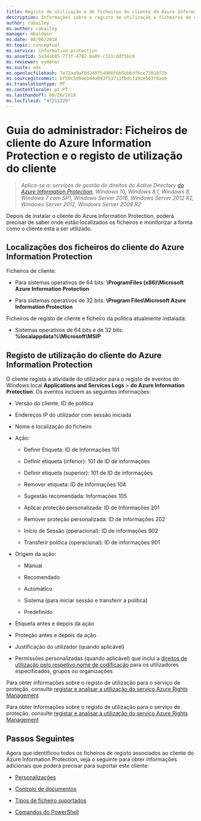 ```yaml
---
title: Registo de utilização e de ficheiros do cliente do Azure Information Protection
description: Informações sobre o registo de utilização e ficheiros do cliente do Azure Information Protection para Windows.
author: cabailey
ms.author: cabailey
manager: mbaldwin
ms.date: 08/06/2018
ms.topic: conceptual
ms.service: information-protection
ms.assetid: 5a34ab85-773f-4782-ba09-c321cddf5bc0
ms.reviewer: eymanor
ms.suite: ems
ms.openlocfilehash: 7e72aa9af0d248f54880f8b5bb6df0ce75018f2b
ms.sourcegitcommit: bf58c5d94eb44a043f53711fbdcf19ce503f8aab
ms.translationtype: MT
ms.contentlocale: pt-PT
ms.lasthandoff: 09/26/2018
ms.locfileid: "47211229"
---
```

# <a name="admin-guide-azure-information-protection-client-files-and-client-usage-logging"></a>Guia do administrador: Ficheiros de cliente do Azure Information Protection e o registo de utilização do cliente

>*Aplica-se a: serviços de gestão de direitos do Active Directory [do Azure Information Protection](https://azure.microsoft.com/pricing/details/information-protection), Windows 10, Windows 8.1, Windows 8, Windows 7 com SP1, Windows Server 2016, Windows Server 2012 R2, Windows Server 2012, Windows Server 2008 R2*

Depois de instalar o cliente do Azure Information Protection, poderá precisar de saber onde estão localizados os ficheiros e monitorizar a forma como o cliente está a ser utilizado.

## <a name="file-locations-for-the-azure-information-protection-client"></a>Localizações dos ficheiros do cliente do Azure Information Protection

Ficheiros de cliente:   

- Para sistemas operativos de 64 bits: **\ProgramFiles (x86)\Microsoft Azure Information Protection**

- Para sistemas operativos de 32 bits: **\Program Files\Microsoft Azure Information Protection**

Ficheiros de registo de cliente e ficheiro da política atualmente instalada:

- Sistemas operativos de 64 bits e de 32 bits: **%localappdata%\Microsoft\MSIP**

## <a name="usage-logging-for-the-azure-information-protection-client"></a>Registo de utilização do cliente do Azure Information Protection

O cliente regista a atividade do utilizador para o registo de eventos do Windows local **Applications and Services Logs** > **do Azure Information Protection**. Os eventos incluem as seguintes informações:

- Versão do cliente, ID de política

- Endereços IP do utilizador com sessão iniciada

- Nome e localização do ficheiro

- Ação:

    - Definir Etiqueta: ID de Informações 101
    
    - Definir etiqueta (inferior): 101 de ID de informações
    
    - Definir etiqueta (superior): 101 de ID de informações
    
    - Remover etiqueta: ID de Informações 104
   
    - Sugestão recomendada: Informações 105
    
    - Aplicar proteção personalizada: ID de Informações 201
    
    - Remover proteção personalizada: ID de Informações 202
    
    - Início de Sessão (operacional): ID de informações 902
    
    - Transferir política (operacional): ID de informações 901
    
- Origem da ação:
    
    - Manual 
    
    - Recomendado
    
    - Automático  
    
    - Sistema (para iniciar sessão e transferir a política)
    
    - Predefinido
    
- Etiqueta antes e depois da ação 
    
- Proteção antes e depois da ação
    
- Justificação do utilizador (quando aplicável)

- Permissões personalizadas (quando aplicável) que inclui a [direitos de utilização pelo respetivo nome de codificação](../configure-usage-rights.md#usage-rights-and-descriptions) para os utilizadores especificados, grupos ou organizações
    
Para obter informações sobre o registo de utilização para o serviço de proteção, consulte [registar e analisar a utilização do serviço Azure Rights Management](../log-analyze-usage.md)

Para obter informações sobre o registo de utilização para o serviço de proteção, consulte [registar e analisar a utilização do serviço Azure Rights Management](../log-analyze-usage.md)

## <a name="next-steps"></a>Passos Seguintes
Agora que identificou todos os ficheiros de registo associados ao cliente do Azure Information Protection, veja o seguinte para obter informações adicionais que poderá precisar para suportar este cliente:

- [Personalizações](client-admin-guide-customizations.md)

- [Controlo de documentos](client-admin-guide-document-tracking.md)

- [Tipos de ficheiro suportados](client-admin-guide-file-types.md)

- [Comandos do PowerShell](client-admin-guide-powershell.md)

